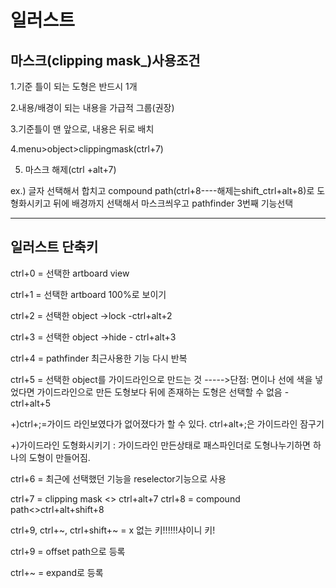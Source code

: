 # 일러스트

## 마스크(clipping mask_)사용조건

1.기준 틀이 되는 도형은 반드시 1개

2.내용/배경이 되는 내용을 가급적 그룹(권장)

3.기준틀이 맨 앞으로, 내용은 뒤로 배치

4.menu>object>clippingmask(ctrl+7)

5. 마스크 해제(ctrl +alt+7)



ex.) 글자 선택해서 합치고 compound path(ctrl+8----해제는shift_ctrl+alt+8)로 도형화시키고 뒤에 배경까지 선택해서 마스크씌우고 pathfinder 3번째 기능선택

------------------------



## 일러스트 단축키

ctrl+0 = 선택한 artboard view

ctrl+1 = 선택한 artboard 100%로 보이기

ctrl+2 = 선택한 object ->lock -ctrl+alt+2

ctrl+3 =  선택한 object ->hide - ctrl+alt+3

ctrl+4 = pathfinder 최근사용한 기능 다시 반복

ctrl+5 = 선택한 object를 가이드라인으로 만드는 것 ----->단점: 면이나 선에 색을 넣었다면 가이드라인으로 만든 도형보다 뒤에 존재하는 도형은 선택할 수 없음 - ctrl+alt+5

+)ctrl+;=가이드 라인보였다가 없어졌다가 할 수 있다. ctrl+alt+;은 가이드라인 잠구기

+)가이드라인 도형화시키기 : 가이드라인 만든상태로 패스파인더로 도형나누기하면 하나의 도형이 만들어짐.

ctrl+6 = 최근에 선택했던 기능을 reselector기능으로 사용

ctrl+7 = clipping mask <> ctrl+alt+7
ctrl+8 = compound path<>ctrl+alt+shift+8

ctrl+9, ctrl+~, ctrl+shift+~ =  x 없는 키!!!!!!샤이니 키! 

ctrl+9 = offset path으로 등록

ctrl+~ = expand로 등록 